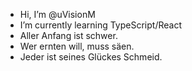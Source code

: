 - Hi, I’m @uVisionM
- I’m currently learning TypeScript/React
- Aller Anfang ist schwer.
- Wer ernten will, muss säen.
- Jeder ist seines Glückes Schmeid.
